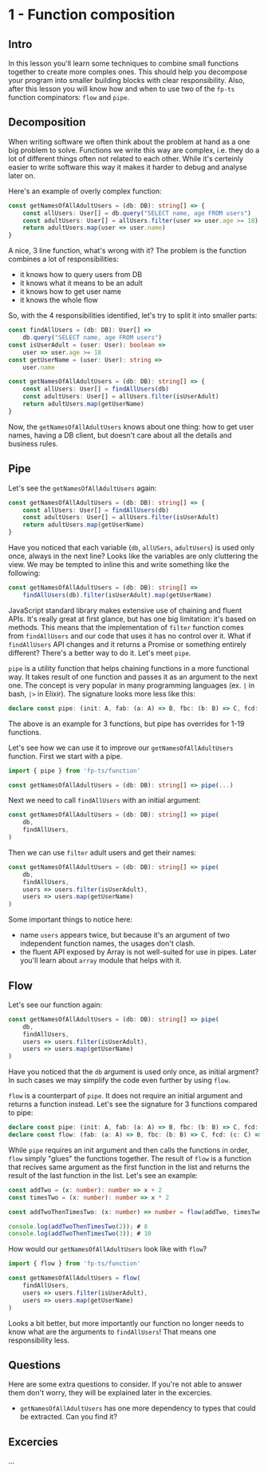 # 1 - Function composition

## Intro 
In this lesson you'll learn some techniques to combine small functions together to create more comples ones. This should help you decompose your program into smaller building blocks with clear responsibility. Also, after this lesson you will know how and when to use two of the `fp-ts` function compinators: `flow` and `pipe`.

## Decomposition
When writing software we often think about the problem at hand as a one big problem to solve. Functions we write this way are complex, i.e. they do a lot of different things often not related to each other. While it's certeinly easier to write software this way it makes it harder to debug and analyse later on.

Here's an example of overly complex function:

```typescript
const getNamesOfAllAdultUsers = (db: DB): string[] => {
    const allUsers: User[] = db.query("SELECT name, age FROM users")
    const adultUsers: User[] = allUsers.filter(user => user.age >= 18)
    return adultUsers.map(user => user.name)
} 
```

A nice, 3 line function, what's wrong with it? The problem is the function combines a lot of responsibilities:
- it knows how to query users from DB
- it knows what it means to be an adult
- it knows how to get user name
- it knows the whole flow

So, with the 4 responsibilities identified, let's try to split it into smaller parts:

```typescript
const findAllUsers = (db: DB): User[] => 
    db.query("SELECT name, age FROM users")
const isUserAdult = (user: User): boolean =>
    user => user.age >= 18
const getUserName = (user: User): string => 
    user.name

const getNamesOfAllAdultUsers = (db: DB): string[] => {
    const allUsers: User[] = findAllUsers(db)
    const adultUsers: User[] = allUsers.filter(isUserAdult)
    return adultUsers.map(getUserName)
} 
```

Now, the `getNamesOfAllAdultUsers` knows about one thing: how to get user names, having a DB client, but doesn't care about all the details and business rules. 

## Pipe

Let's see the `getNamesOfAllAdultUsers` again:

```typescript
const getNamesOfAllAdultUsers = (db: DB): string[] => {
    const allUsers: User[] = findAllUsers(db)
    const adultUsers: User[] = allUsers.filter(isUserAdult)
    return adultUsers.map(getUserName)
}
```

Have you noticed that each variable (`db`, `allUSers`, `adultUsers`) is used only once, always in the next line? Looks like the variables are only cluttering the view. We may be tempted to inline this and write something like the following:

```typescript
const getNamesOfAllAdultUsers = (db: DB): string[] => 
    findAllUsers(db).filter(isUserAdult).map(getUserName)
```

JavaScript standard library makes extensive use of chaining and fluent APIs. It's really great at first glance, but has one big limitation: it's based on methods. This means that the implementation of `filter` function comes from `findAllUsers` and our code that uses it has no control over it. What if `findAllUsers` API changes and it returns a Promise or something entirely different? There's a better way to do it. Let's meet `pipe`.

`pipe` is a utility function that helps chaining functions in a more functional way. It takes result of one function and passes it as an argument to the next one. The concept is very popular in many programming languages (ex. `|` in bash, `|>` in Elixir). The signature looks more less like this:

```typescript
declare const pipe: (init: A, fab: (a: A) => B, fbc: (b: B) => C, fcd: (c: C) => D) => D
```

The above is an example for 3 functions, but pipe has overrides for 1-19 functions.

Let's see how we can use it to improve our `getNamesOfAllAdultUsers` function. First we start with a pipe.

```typescript
import { pipe } from 'fp-ts/function'

const getNamesOfAllAdultUsers = (db: DB): string[] => pipe(...)
```

Next we need to call `findAllUsers` with an initial argument:

```typescript
const getNamesOfAllAdultUsers = (db: DB): string[] => pipe(
    db,
    findAllUsers,
)
```

Then we can use `filter` adult users and get their names:

```typescript
const getNamesOfAllAdultUsers = (db: DB): string[] => pipe(
    db,
    findAllUsers,
    users => users.filter(isUserAdult),
    users => users.map(getUserName)
)
```

Some important things to notice here:
- name `users` appears twice, but because it's an argument of two independent function names, the usages don't clash.
- the fluent API exposed by Array is not well-suited for use in pipes. Later you'll learn about `array` module that helps with it.

## Flow

Let's see our function again:
```typescript
const getNamesOfAllAdultUsers = (db: DB): string[] => pipe(
    db,
    findAllUsers,
    users => users.filter(isUserAdult),
    users => users.map(getUserName)
)
```

Have you noticed that the `db` argument is used only once, as initial argment? In such cases we may simplify the code even further by using `flow`. 

`flow` is a counterpart of `pipe`. It does not require an initial argument and returns a function instead. Let's see the signature for 3 functions compared to pipe:


```typescript
declare const pipe: (init: A, fab: (a: A) => B, fbc: (b: B) => C, fcd: (c: C) => D) => D
declare const flow: (fab: (a: A) => B, fbc: (b: B) => C, fcd: (c: C) => D) => (a: A) => D
```

While `pipe` requires an init argument and then calls the functions in order, `flow` simply "glues" the functions together. The result of `flow` is a function that recives same argument as the first function in the list and returns the result of the last function in the list. Let's see an example:

```typescript
const addTwo = (x: number): number => x + 2
const timesTwo = (x: number): number => x * 2

const addTwoThenTimesTwo: (x: number) => number = flow(addTwo, timesTwo)

console.log(addTwoThenTimesTwo(2)); # 8
console.log(addTwoThenTimesTwo(3)); # 10
```

How would our `getNamesOfAllAdultUsers` look like with `flow`?

```typescript
import { flow } from 'fp-ts/function'

const getNamesOfAllAdultUsers = flow(
    findAllUsers,
    users => users.filter(isUserAdult),
    users => users.map(getUserName)
)
```

Looks a bit better, but more importantly our function no longer needs to know what are the arguments to `findAllUsers`! That means one responsibility less.

## Questions

Here are some extra questions to consider. If you're not able to answer them don't worry, they will be explained later in the excercies.

- `getNamesOfAllAdultUsers` has one more dependency to types that could be extracted. Can you find it? 

## Excercies

...